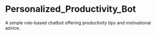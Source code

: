 # Personalized_Productivity_Bot
A simple rule-based chatbot offering productivity tips and motivational advice.
